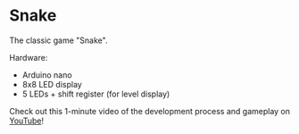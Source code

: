 # Snake
The classic game "Snake".

Hardware: 
- Arduino nano
- 8x8 LED display
- 5 LEDs + shift register (for level display)

Check out this 1-minute video of the development process and gameplay on [YouTube](https://youtu.be/h2PVkJm3euw)!
